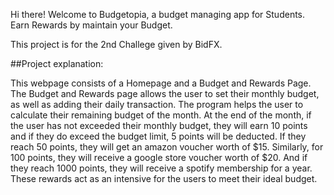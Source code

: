 Hi there! Welcome to Budgetopia, a budget managing app for Students. Earn Rewards by maintain your Budget.  

This project is for the 2nd Challege given by BidFX.   


##Project explanation:  

This webpage consists of a Homepage and a Budget and Rewards Page. The Budget and Rewards page allows the user to set their monthly budget, as well as adding their daily transaction. The program helps the user to calculate their remaining budget of the month. At the end of the month, if the user has not exceeded their monthly budget, they will earn 10 points and if they do exceed the budget limit, 5 points will be deducted. If they reach 50 points, they will get an amazon voucher worth of $15. Similarly, for 100 points, they will receive a google store voucher worth of $20. And if they reach 1000 points, they will receive a spotify membership for a year. These rewards act as an intensive for the users to meet their ideal budget.
